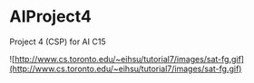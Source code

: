 # AIProject4
Project 4 (CSP) for AI C15

![http://www.cs.toronto.edu/~eihsu/tutorial7/images/sat-fg.gif](http://www.cs.toronto.edu/~eihsu/tutorial7/images/sat-fg.gif)
